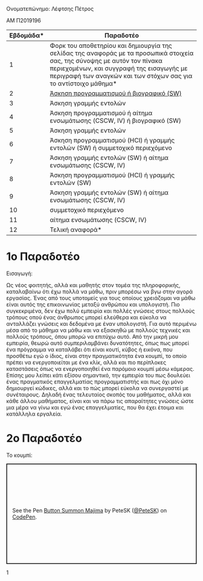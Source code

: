 Ονοματεπώνημο: Λέφτσης Πέτρος

ΑΜ Π2019196



| Εβδομάδα* | Παραδοτέο |
| --- | --- |
| 1 | Φορκ του αποθετηρίου και δημιουργία της σελίδας της αναφοράς με τα προσωπικά στοιχεία σας, της σύνοψης με αυτόν τον πίνακα περιεχομένων, και συγγραφή της εισαγωγής με περιγραφή των αναγκών και των στόχων σας για το αντίστοιχο μάθημα* |
| 2 | [Άσκηση προγραμματισμού ή βιογραφικό  (SW)](#2ο-παραδοτέο) |
| 3 | Άσκηση γραμμής εντολών |
| 4 | Άσκηση προγραμματισμού ή αίτημα ενσωμάτωσης (CSCW, IV) ή βιογραφικό  (SW) |
| 5 | Άσκηση γραμμής εντολών |
| 6 | Άσκηση προγραμματισμού (HCI) ή γραμμής εντολών (SW) ή συμμετοχικό περιεχόμενο |
| 7 | Άσκηση γραμμής εντολών (SW) ή αίτημα ενσωμάτωσης (CSCW, IV) |
| 8 | Άσκηση προγραμματισμού (HCI) ή γραμμής εντολών (SW) |
| 9 | Άσκηση γραμμής εντολών (SW) ή αίτημα ενσωμάτωσης (CSCW, IV) |
| 10 | συμμετοχικό περιεχόμενο |
| 11 | αίτημα ενσωμάτωσης (CSCW, IV) |
| 12 | Τελική αναφορά* |

# __1o Παραδοτέο__

Εισαγωγή: 

Ως νέος φοιτητής, αλλά και μαθητής στον τομέα της πληροφορικής, καταλαβαίνω ότι έχω πολλά να μάθω, πριν μπορέσω να βγω στην αγορά εργασίας. Ένας από τους υποτομείς για τους οποίους χρειάζομαι να μάθω είναι αυτός της επικοινωνίας μεταξύ ανθρώπου και υπολογιστή. Πιο συγκεκριμένα, δεν έχω πολύ εμπειρία και πολλές γνώσεις στους πολλούς τρόπους οπού ένας άνθρωπος μπορεί ελεύθερα και εύκολα να ανταλλάζει γνώσεις και δεδομένα με έναν υπολογιστή. Για αυτό περιμένω μέσα από το μάθημα να μάθω και να εξασκηθώ με πολλούς τεχνικές και πολλούς τρόπους, όπου μπορώ να επιτύχω αυτό. Από την μικρή μου εμπειρία, θεωρώ αυτό συμπεριλαμβάνει δυνατότητες, όπως πως μπορεί ένα πρόγραμμα να καταλάβει ότι είναι κουτί, κύβος ή εικόνα, που προσθέτω εγώ ο ίδιος, είναι στην πραγματικότητα ένα κουμπί, το οποίο πρέπει να ενεργοποιείται με ένα κλίκ, αλλά και πιο περίπλοκες καταστάσεις όπως να ενεργοποιηθεί ένα παρόμοιο κουμπί μέσω κάμερας.  Επίσης μου λείπει κάτι εξίσου σημαντικό, την εμπειρία του πως δουλεύει ένας πραγματικός επαγγελματίας προγραμματιστής και πως όχι μόνο δημιουργεί κώδικες, αλλά και το πώς μπορεί εύκολα να συνεργαστεί με συνέταιρους. Δηλαδή ένας τελευταίος σκοπός του μαθήματος, αλλά και κάθε άλλου μαθήματος, είναι και να πάρω τις απαραίτητες γνώσεις ώστε μια μέρα να γίνω και εγώ ένας επαγγελματίες, που θα έχει έτοιμα και κατάλληλα εργαλεία.

# __2o Παραδοτέο__

Το κουμπί:
<p class="codepen" data-height="265" data-theme-id="dark" data-default-tab="css,result" data-user="PeteSK" data-slug-hash="mdEEJKQ" data-preview="true" style="height: 265px; box-sizing: border-box; display: flex; align-items: center; justify-content: center; border: 2px solid; margin: 1em 0; padding: 1em;" data-pen-title="Button Summon Majima">
  <span>See the Pen <a href="https://codepen.io/PeteSK/pen/mdEEJKQ">
  Button Summon Majima</a> by PeteSK (<a href="https://codepen.io/PeteSK">@PeteSK</a>)
  on <a href="https://codepen.io">CodePen</a>.</span>
</p>
<script async src="https://static.codepen.io/assets/embed/ei.js"></script>1
